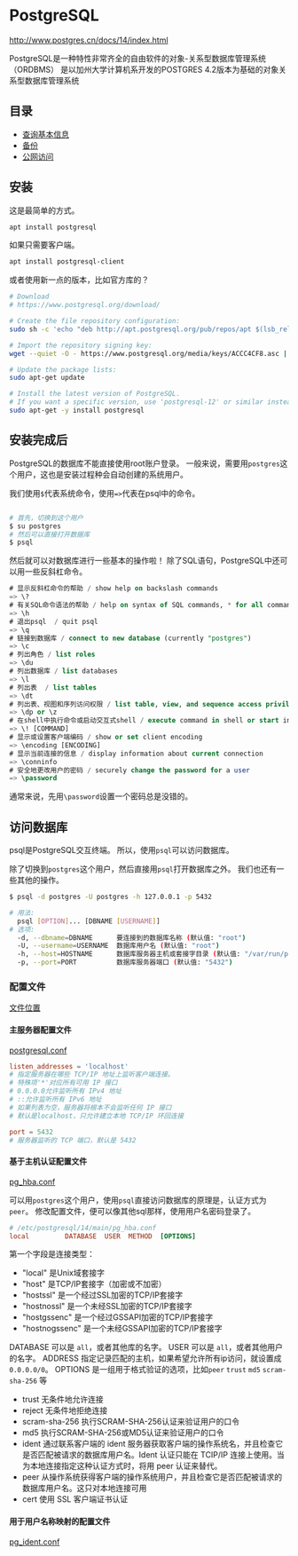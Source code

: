 # PostgreSQL

http://www.postgres.cn/docs/14/index.html

PostgreSQL是一种特性非常齐全的自由软件的对象-关系型数据库管理系统（ORDBMS）
是以加州大学计算机系开发的POSTGRES 4.2版本为基础的对象关系型数据库管理系统

## 目录

- [查询基本信息](01_base.sql)
- [备份](02_pgdump.md)
- [公网访问](03_public_access.md)

## 安装

这是最简单的方式。

```bash
apt install postgresql
```

如果只需要客户端。

```bash
apt install postgresql-client
```

或者使用新一点的版本，比如官方库的？

```bash
# Download
# https://www.postgresql.org/download/

# Create the file repository configuration:
sudo sh -c 'echo "deb http://apt.postgresql.org/pub/repos/apt $(lsb_release -cs)-pgdg main" > /etc/apt/sources.list.d/pgdg.list'

# Import the repository signing key:
wget --quiet -O - https://www.postgresql.org/media/keys/ACCC4CF8.asc | sudo apt-key add -

# Update the package lists:
sudo apt-get update

# Install the latest version of PostgreSQL.
# If you want a specific version, use 'postgresql-12' or similar instead of 'postgresql':
sudo apt-get -y install postgresql
```

## 安装完成后

PostgreSQL的数据库不能直接使用root账户登录。
一般来说，需要用`postgres`这个用户，这也是安装过程种会自动创建的系统用户。



我们使用`$`代表系统命令，使用`=>`代表在psql中的命令。

```bash

# 首先，切换到这个用户
$ su postgres
# 然后可以直接打开数据库
$ psql
```

然后就可以对数据库进行一些基本的操作啦！
除了SQL语句，PostgreSQL中还可以用一些反斜杠命令。

```sql
# 显示反斜杠命令的帮助 / show help on backslash commands
=> \?
# 有关SQL命令语法的帮助 / help on syntax of SQL commands, * for all commands
=> \h
# 退出psql  / quit psql
=> \q
# 链接到数据库 / connect to new database (currently "postgres")
=> \c
# 列出角色 / list roles
=> \du
# 列出数据库 / list databases
=> \l
# 列出表  / list tables
=> \dt
# 列出表、视图和序列访问权限 / list table, view, and sequence access privileges
=> \dp or \z
# 在shell中执行命令或启动交互式shell / execute command in shell or start interactive shell
=> \! [COMMAND]
# 显示或设置客户端编码 / show or set client encoding
=> \encoding [ENCODING]
# 显示当前连接的信息 / display information about current connection
=> \conninfo
# 安全地更改用户的密码 / securely change the password for a user
=> \password
```

通常来说，先用`\password`设置一个密码总是没错的。

## 访问数据库

psql是PostgreSQL交互终端。
所以，使用`psql`可以访问数据库。

除了切换到`postgres`这个用户，然后直接用`psql`打开数据库之外。
我们也还有一些其他的操作。

```bash
$ psql -d postgres -U postgres -h 127.0.0.1 -p 5432

# 用法:
  psql [OPTION]... [DBNAME [USERNAME]]
# 选项:
  -d, --dbname=DBNAME      要连接到的数据库名称 (默认值: "root")
  -U, --username=USERNAME  数据库用户名 (默认值: "root")
  -h, --host=HOSTNAME      数据库服务器主机或套接字目录 (默认值: "/var/run/postgresql")
  -p, --port=PORT          数据库服务器端口 (默认值: "5432")
```

### 配置文件

[文件位置](http://www.postgres.cn/docs/14/runtime-config-file-locations.html)

#### 主服务器配置文件

[postgresql.conf](http://www.postgres.cn/docs/14/runtime-config.html)

```conf
listen_addresses = 'localhost'
# 指定服务器在哪些 TCP/IP 地址上监听客户端连接。
# 特殊项'*'对应所有可用 IP 接口
# 0.0.0.0允许监听所有 IPv4 地址
# ::允许监听所有 IPv6 地址
# 如果列表为空，服务器将根本不会监听任何 IP 接口
# 默认是localhost，只允许建立本地 TCP/IP 环回连接

port = 5432
# 服务器监听的 TCP 端口，默认是 5432
```

#### 基于主机认证配置文件

[pg_hba.conf](http://postgres.cn/docs/14/auth-pg-hba-conf.html)

可以用`postgres`这个用户，使用`psql`直接访问数据库的原理是，认证方式为`peer`。
修改配置文件，便可以像其他sql那样，使用用户名密码登录了。

```conf
# /etc/postgresql/14/main/pg_hba.conf
local         DATABASE  USER  METHOD  [OPTIONS]
```

第一个字段是连接类型：

- "local" 是Unix域套接字
- "host" 是TCP/IP套接字（加密或不加密）
- "hostssl" 是一个经过SSL加密的TCP/IP套接字
- "hostnossl" 是一个未经SSL加密的TCP/IP套接字
- "hostgssenc" 是一个经过GSSAPI加密的TCP/IP套接字
- "hostnogssenc" 是一个未经GSSAPI加密的TCP/IP套接字

DATABASE 可以是 `all`，或者其他库的名字。
USER 可以是 `all`，或者其他用户的名字。
ADDRESS 指定记录匹配的主机，如果希望允许所有ip访问，就设置成`0.0.0.0/0`。
OPTIONS 是一组用于格式验证的选项，比如`peer` `trust` `md5` `scram-sha-256` 等

- trust
无条件地允许连接
- reject
无条件地拒绝连接
- scram-sha-256
执行SCRAM-SHA-256认证来验证用户的口令
- md5
执行SCRAM-SHA-256或MD5认证来验证用户的口令
- ident
通过联系客户端的 ident 服务器获取客户端的操作系统名，并且检查它是否匹配被请求的数据库用户名。Ident 认证只能在 TCIP/IP 连接上使用。当为本地连接指定这种认证方式时，将用 peer 认证来替代。
- peer
从操作系统获得客户端的操作系统用户，并且检查它是否匹配被请求的数据库用户名。这只对本地连接可用
- cert
使用 SSL 客户端证书认证

#### 用于用户名称映射的配置文件

[pg_ident.conf](http://www.postgres.cn/docs/14/auth-username-maps.html)
